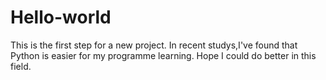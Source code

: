 # Hello-world
This is the first step for a new project.
In recent studys,I've found that Python is easier for my programme learning.
Hope I could do better in this field.
